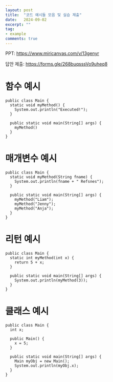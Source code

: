 ```yaml
---
layout: post
title:  "코드 예시들 모음 및 실습 제출"
date:   2024-09-02
excerpt: ""
tag:
- example
comments: true
---
```


PPT: https://www.miricanvas.com/v/13genyr

답안 제출: https://forms.gle/268buqsssVo9uheq8

# 함수 예시

    public class Main {
      static void myMethod() {
        System.out.println("Executed!");
      }

      public static void main(String[] args) {
        myMethod()
      }
    }

# 매개변수 예시

    public class Main {
      static void myMethod(String fname) {
        System.out.println(fname + " Refsnes");
      }
  
      public static void main(String[] args) {
        myMethod("Liam");
        myMethod("Jenny");
        myMethod("Anja");
      }
    }

# 리턴 예시

    public class Main {
      static int myMethod(int x) {
        return 5 + x;
      }
  
      public static void main(String[] args) {
        System.out.println(myMethod(3));
      }
    }

# 클래스 예시

    public class Main {
      int x;
  
      public Main() {
        x = 5;
      }
  
      public static void main(String[] args) {
        Main myObj = new Main();
        System.out.println(myObj.x);
      }
    }